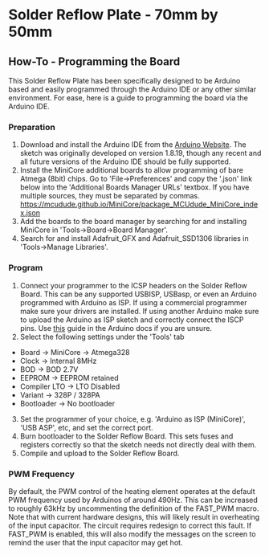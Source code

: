 # **Solder Reflow Plate - 70mm by 50mm**

## How-To - Programming the Board
This Solder Reflow Plate has been specifically designed to be Arduino based and easily programmed through the Arduino IDE or any other similar environment.
For ease, here is a guide to programming the board via the Arduino IDE.

### Preparation
1) Download and install the Arduino IDE from the [Arduino Website](https://www.arduino.cc/). The sketch was originally developed on version 1.8.19, though any recent and all future versions of the Arduino IDE should be fully supported.
2) Install the MiniCore additional boards to allow programming of bare Atmega (8bit) chips. Go to 'File->Preferences' and copy the '.json' link below into the 'Additional Boards Manager URLs' textbox. If you have multiple sources, they must be separated by commas. 
https://mcudude.github.io/MiniCore/package_MCUdude_MiniCore_index.json
3) Add the boards to the board manager by searching for and installing MiniCore in 'Tools->Board->Board Manager'.
4) Search for and install Adafruit_GFX and Adafruit_SSD1306 libraries in 'Tools->Manage Libraries'.

### Program
1) Connect your programmer to the ICSP headers on the Solder Reflow Board. This can be any supported USBISP, USBasp, or even an Arduino programmed with Arduino as ISP. If using a commercial programmer make sure your drivers are installed. If using another Arduino make sure to upload the Arduino as ISP sketch and correctly connect the ISCP pins. Use [this](https://docs.arduino.cc/built-in-examples/arduino-isp/ArduinoISP) guide in the Arduino docs if you are unsure.
2) Select the following settings under the 'Tools' tab
- Board -> MiniCore -> Atmega328
- Clock -> Internal 8MHz
- BOD -> BOD 2.7V
- EEPROM -> EEPROM retained
- Compiler LTO -> LTO Disabled
- Variant -> 328P / 328PA
- Bootloader -> No bootloader
3) Set the programmer of your choice, e.g. 'Arduino as ISP (MiniCore)', 'USB ASP', etc, and set the correct port.
4) Burn bootloader to the Solder Reflow Board. This sets fuses and registers correctly so that the sketch needs not directly deal with them.
5) Compile and upload to the Solder Reflow Board.

### PWM Frequency

By default, the PWM control of the heating element operates at the default PWM frequency used by Arduinos of around 490Hz. This can be increased to roughly 63kHz by uncommenting the definition of the FAST_PWM macro. Note that with current hardware designs, this will likely result in overheating of the input capacitor. The circuit requires redesign to correct this fault. If FAST_PWM is enabled, this will also modify the messages on the screen to remind the user that the input capacitor may get hot.
